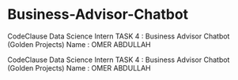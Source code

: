 # Business-Advisor-Chatbot
CodeClause Data Science Intern TASK 4 : Business Advisor Chatbot (Golden Projects) Name : OMER ABDULLAH


CodeClause Data Science Intern
TASK 4 : Business Advisor Chatbot (Golden Projects)
Name : OMER ABDULLAH

